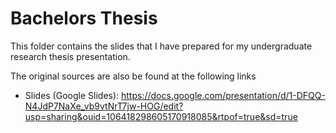 # Bachelors Thesis

This folder contains the slides that I have prepared for my undergraduate research thesis presentation.

The original sources are also be found at the following links
- Slides (Google Slides): https://docs.google.com/presentation/d/1-DFQQ-N4JdP7NaXe_vb9vtNrT7jw-HOG/edit?usp=sharing&ouid=106418298605170918085&rtpof=true&sd=true
